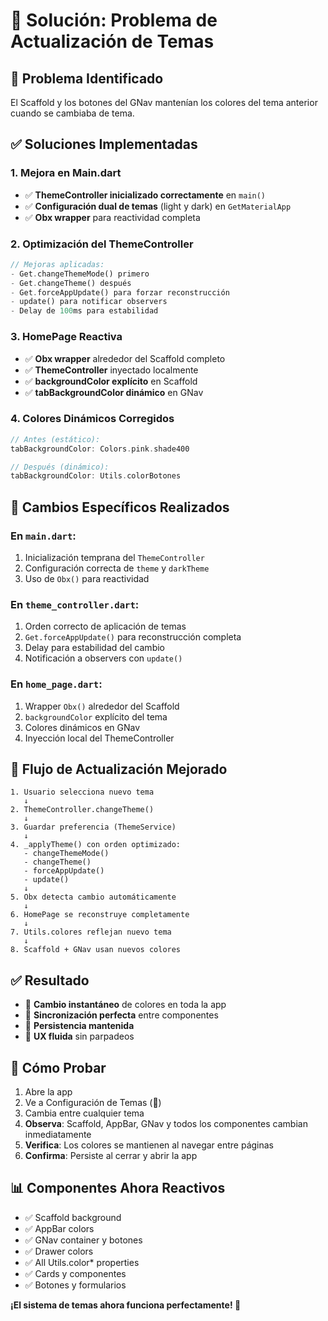# 🔧 Solución: Problema de Actualización de Temas

## 🐛 Problema Identificado
El Scaffold y los botones del GNav mantenían los colores del tema anterior cuando se cambiaba de tema.

## ✅ Soluciones Implementadas

### 1. **Mejora en Main.dart**
- ✅ **ThemeController inicializado correctamente** en `main()`
- ✅ **Configuración dual de temas** (light y dark) en `GetMaterialApp`
- ✅ **Obx wrapper** para reactividad completa

### 2. **Optimización del ThemeController**
```dart
// Mejoras aplicadas:
- Get.changeThemeMode() primero
- Get.changeTheme() después  
- Get.forceAppUpdate() para forzar reconstrucción
- update() para notificar observers
- Delay de 100ms para estabilidad
```

### 3. **HomePage Reactiva**
- ✅ **Obx wrapper** alrededor del Scaffold completo
- ✅ **ThemeController** inyectado localmente
- ✅ **backgroundColor explícito** en Scaffold
- ✅ **tabBackgroundColor dinámico** en GNav

### 4. **Colores Dinámicos Corregidos**
```dart
// Antes (estático):
tabBackgroundColor: Colors.pink.shade400

// Después (dinámico):
tabBackgroundColor: Utils.colorBotones
```

## 🎯 Cambios Específicos Realizados

### En `main.dart`:
1. Inicialización temprana del `ThemeController`
2. Configuración correcta de `theme` y `darkTheme`
3. Uso de `Obx()` para reactividad

### En `theme_controller.dart`:
1. Orden correcto de aplicación de temas
2. `Get.forceAppUpdate()` para reconstrucción completa
3. Delay para estabilidad del cambio
4. Notificación a observers con `update()`

### En `home_page.dart`:
1. Wrapper `Obx()` alrededor del Scaffold
2. `backgroundColor` explícito del tema
3. Colores dinámicos en GNav
4. Inyección local del ThemeController

## 🔄 Flujo de Actualización Mejorado

```
1. Usuario selecciona nuevo tema
   ↓
2. ThemeController.changeTheme()
   ↓
3. Guardar preferencia (ThemeService)
   ↓
4. _applyTheme() con orden optimizado:
   - changeThemeMode()
   - changeTheme()
   - forceAppUpdate()
   - update()
   ↓
5. Obx detecta cambio automáticamente
   ↓
6. HomePage se reconstruye completamente
   ↓
7. Utils.colores reflejan nuevo tema
   ↓
8. Scaffold + GNav usan nuevos colores
```

## ✅ Resultado
- 🎨 **Cambio instantáneo** de colores en toda la app
- 🔄 **Sincronización perfecta** entre componentes
- 💾 **Persistencia mantenida** 
- 🎯 **UX fluida** sin parpadeos

## 🧪 Cómo Probar
1. Abre la app
2. Ve a Configuración de Temas (🎨)
3. Cambia entre cualquier tema
4. **Observa**: Scaffold, AppBar, GNav y todos los componentes cambian inmediatamente
5. **Verifica**: Los colores se mantienen al navegar entre páginas
6. **Confirma**: Persiste al cerrar y abrir la app

## 📊 Componentes Ahora Reactivos
- ✅ Scaffold background
- ✅ AppBar colors  
- ✅ GNav container y botones
- ✅ Drawer colors
- ✅ All Utils.color* properties
- ✅ Cards y componentes
- ✅ Botones y formularios

**¡El sistema de temas ahora funciona perfectamente! 🎉**